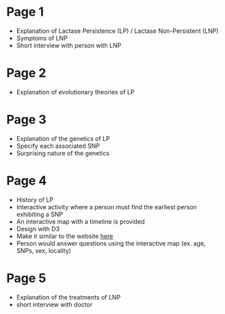 # Page 1

- Explanation of Lactase Persistence (LP) / Lactase Non-Persistent (LNP)
- Symptoms of LNP
- Short interview with person with LNP

# Page 2

- Explanation of evolutionary theories of LP

# Page 3

- Explanation of the genetics of LP
- Specify each associated SNP
- Surprising nature of the genetics

# Page 4

- History of LP
- Interactive activity where a person must find the earliest person exhibiting a SNP
- An interactive map with a timeline is provided
- Design with D3
- Make it similar to the website [here](https://dora.modelrxiv.org/)
- Person would answer questions using the interactive map (ex. age, SNPs, sex, locality)

# Page 5

- Explanation of the treatments of LNP
- short interview with doctor
